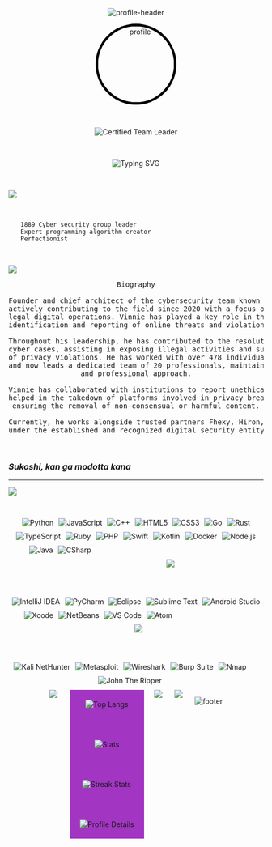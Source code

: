 <!-- PAGE - 001 -->

<p align="center"> <img src="https://capsule-render.vercel.app/api?type=waving&color=a235c2&height=200&section=header&text=&fontSize=48&fontColor=a235c2" alt="profile-header" /> </p>


<div align="center">
  <img src="https://github.com/0001-Vinnie.png" width="150" alt="profile" style="border-radius:50%; border: 5px solid #000000;" />
</div>


<p>&nbsp;</p>


<div align="center">
  <img src="https://img.shields.io/badge/Certified_Team_Leader-a235c2?style=for-the-badge&logo=linkedin&logoColor=a235c2&labelColor=000000" alt="Certified Team Leader" />
</div>


<p>&nbsp;</p>


<p align="center">
  <img src="https://readme-typing-svg.herokuapp.com?font=Fira+Code&size=28&pause=1000&color=a235c2&center=true&vCenter=true&width=600&lines=Professional+Hacker;Polyglot+Programmer;Judas" alt="Typing SVG" />
</p>


<p>&nbsp;</p>


<div align="left">
  <img src="https://img.shields.io/badge/ABOUT_LEAD_1-a235c2?style=flat-square&labelColor=a235c2&logoColor=000000" />
</div>

<p>&nbsp;</p>

<ul align="left">
  <code>1889 Cyber security group leader</code><br>
  <code>Expert programming algorithm creator</code><br>
  <code>Perfectionist</code>
</ul>

<p>&nbsp;</p>

<div align="left">
  <img src="https://img.shields.io/badge/WHO_IM_I-a235c2?style=flat-square&labelColor=a235c2&logoColor=000000" />
</div>


<div align="center">

<pre>
Biography

Founder and chief architect of the cybersecurity team known as "1889",
actively contributing to the field since 2020 with a focus on ethical and
legal digital operations. Vinnie has played a key role in the responsible
identification and reporting of online threats and violations.

Throughout his leadership, he has contributed to the resolution of various
cyber cases, assisting in exposing illegal activities and supporting victims
of privacy violations. He has worked with over 478 individuals in the past
and now leads a dedicated team of 20 professionals, maintaining a passionate
and professional approach.

Vinnie has collaborated with institutions to report unethical practices and
helped in the takedown of platforms involved in privacy breaches, while
ensuring the removal of non-consensual or harmful content.

Currently, he works alongside trusted partners Fhexy, Hiron, and Smokin
under the established and recognized digital security entity "1889".
</pre>

</div>


<p>&nbsp;</p>


<h3 align="left"><em>Sukoshi, kan ga modotta kana</em></h3>


---

<!-- PAGE - 002 -->

<div align="left">
  <img src="https://img.shields.io/badge/LANGUAGES-a235c2?style=flat-square&labelColor=a235c2&logoColor=000000" />
</div>


<p>&nbsp;</p>


<div style="display: flex; flex-wrap: wrap; justify-content: center; gap: 10px; max-width: 850px; margin: auto;">
  <img alt="Python" src="https://img.shields.io/badge/Python-a235c2?style=for-the-badge&logo=python&logoColor=ffffff&labelColor=a235c2" />
  <img alt="JavaScript" src="https://img.shields.io/badge/JavaScript-a235c2?style=for-the-badge&logo=javascript&logoColor=ffffff&labelColor=a235c2" />
  <img alt="C++" src="https://img.shields.io/badge/C%2B%2B-a235c2?style=for-the-badge&logo=c%2B%2B&logoColor=ffffff&labelColor=a235c2" />
  <img alt="HTML5" src="https://img.shields.io/badge/HTML5-a235c2?style=for-the-badge&logo=html5&logoColor=ffffff&labelColor=a235c2" />
  <img alt="CSS3" src="https://img.shields.io/badge/CSS3-a235c2?style=for-the-badge&logo=css3&logoColor=ffffff&labelColor=a235c2" />

  <img alt="Go" src="https://img.shields.io/badge/Go-a235c2?style=for-the-badge&logo=go&logoColor=ffffff&labelColor=a235c2" />
  <img alt="Rust" src="https://img.shields.io/badge/Rust-a235c2?style=for-the-badge&logo=rust&logoColor=ffffff&labelColor=a235c2" />
  <img alt="TypeScript" src="https://img.shields.io/badge/TypeScript-a235c2?style=for-the-badge&logo=typescript&logoColor=ffffff&labelColor=a235c2" />
  <img alt="Ruby" src="https://img.shields.io/badge/Ruby-a235c2?style=for-the-badge&logo=ruby&logoColor=ffffff&labelColor=a235c2" />
  <img alt="PHP" src="https://img.shields.io/badge/PHP-a235c2?style=for-the-badge&logo=php&logoColor=ffffff&labelColor=a235c2" />

  <img alt="Swift" src="https://img.shields.io/badge/Swift-a235c2?style=for-the-badge&logo=swift&logoColor=ffffff&labelColor=a235c2" />
  <img alt="Kotlin" src="https://img.shields.io/badge/Kotlin-a235c2?style=for-the-badge&logo=kotlin&logoColor=ffffff&labelColor=a235c2" />
  <img alt="Docker" src="https://img.shields.io/badge/Docker-a235c2?style=for-the-badge&logo=docker&logoColor=ffffff&labelColor=a235c2" />
  <img alt="Node.js" src="https://img.shields.io/badge/Node.js-a235c2?style=for-the-badge&logo=node.js&logoColor=ffffff&labelColor=a235c2" />
  <img alt="Java" src="https://img.shields.io/badge/Java-a235c2?style=for-the-badge&logo=java&logoColor=ffffff&labelColor=a235c2" />

  <img alt="CSharp" src="https://img.shields.io/badge/C%23-a235c2?style=for-the-badge&logo=csharp&logoColor=ffffff&labelColor=a235c2" />
  <div style="width: 140px;"></div>
  <div style="width: 140px;"></div>
  <div style="width: 140px;"></div>
  <div style="wi

<p>&nbsp;</p>

---

<!-- PAGE - 003 -->

<p>&nbsp;</p>

<div align="left">
  <img src="https://img.shields.io/badge/USING_PROGRAMS-a235c2?style=flat-square&labelColor=a235c2&logoColor=000000" />
</div>


<p>&nbsp;</p>


<div style="display: flex; flex-wrap: wrap; justify-content: center; gap: 10px; max-width: 740px; margin: 20px auto 0;">

  <img alt="IntelliJ IDEA" src="https://img.shields.io/badge/IntelliJ_IDEA-a235c2?style=for-the-badge&logo=jetbrains&logoColor=ffffff&labelColor=a235c2" />
  <img alt="PyCharm" src="https://img.shields.io/badge/PyCharm-a235c2?style=for-the-badge&logo=pycharm&logoColor=ffffff&labelColor=a235c2" />
  <img alt="Eclipse" src="https://img.shields.io/badge/Eclipse-a235c2?style=for-the-badge&logo=eclipse&logoColor=ffffff&labelColor=a235c2" />
  <img alt="Sublime Text" src="https://img.shields.io/badge/Sublime_Text-a235c2?style=for-the-badge&logo=sublime-text&logoColor=ffffff&labelColor=a235c2" />
  <img alt="Android Studio" src="https://img.shields.io/badge/Android_Studio-a235c2?style=for-the-badge&logo=android&logoColor=ffffff&labelColor=a235c2" />
  <img alt="Xcode" src="https://img.shields.io/badge/Xcode-a235c2?style=for-the-badge&logo=xcode&logoColor=ffffff&labelColor=a235c2" />
  <img alt="NetBeans" src="https://img.shields.io/badge/NetBeans-a235c2?style=for-the-badge&logo=netbeans&logoColor=ffffff&labelColor=a235c2" />
  <img alt="VS Code" src="https://img.shields.io/badge/VS_Code-a235c2?style=for-the-badge&logo=visual-studio-code&logoColor=ffffff&labelColor=a235c2" />
  <img alt="Atom" src="https://img.shields.io/badge/Atom-a235c2?style=for-the-badge&logo=atom&logoColor=ffffff&labelColor=a235c2" />
  <div style="width: 140px;"></div>
</div>


---


<!-- PAGE - 004 -->

<p>&nbsp;</p>

<div align="left">
  <img src="https://img.shields.io/badge/MY_SPECIALS-FFD700?style=flat-square&labelColor=FFD700&logoColor=000000" />
</div>


<p>&nbsp;</p>


<div style="display: flex; flex-wrap: wrap; justify-content: center; gap: 10px; max-width: 480px; margin: 20px auto 0;">
  <img alt="Kali NetHunter" src="https://img.shields.io/badge/Kali_NetHunter-FFD700?style=for-the-badge&logo=kali-linux&logoColor=000000&labelColor=FFD700" />
  <img alt="Metasploit" src="https://img.shields.io/badge/Metasploit-FFD700?style=for-the-badge&logo=metasploit&logoColor=000000&labelColor=FFD700" />
  <img alt="Wireshark" src="https://img.shields.io/badge/Wireshark-FFD700?style=for-the-badge&logo=wireshark&logoColor=000000&labelColor=FFD700" />
  <img alt="Burp Suite" src="https://img.shields.io/badge/Burp_Suite-FFD700?style=for-the-badge&logo=burpsuite&logoColor=000000&labelColor=FFD700" />
  <img alt="Nmap" src="https://img.shields.io/badge/Nmap-FFD700?style=for-the-badge&logo=nmap&logoColor=000000&labelColor=FFD700" />
  <img alt="John The Ripper" src="https://img.shields.io/badge/John_The_Ripper-FFD700?style=for-the-badge&logo=johntheripper&logoColor=000000&labelColor=FFD700" />
</div>


---


<!-- PAGE - 005 -->

<p>&nbsp;</p>

<div align="left">
  <img src="https://img.shields.io/badge/STATS-a235c2?style=flat-square&labelColor=a235c2&logoColor=000000" />
</div>


<p>&nbsp;</p>


<div align="center" style="background-color: #a235c2; padding: 20px;">
  <img src="https://github-readme-stats.vercel.app/api/top-langs/?username=0001-Vinnie&layout=compact&theme=dark&hide_border=true&bg_color=a235c2&text_color=ffffff" alt="Top Langs" />
  
  <br /><br />
  
  <img src="https://github-readme-stats.vercel.app/api?username=0001-Vinnie&show_icons=true&hide_border=true&bg_color=a235c2&text_color=ffffff&icon_color=ffffff&title_color=ffffff" alt="Stats" />
  
  <br /><br />
  
  <img src="https://github-readme-streak-stats.herokuapp.com/?user=0001-Vinnie&hide_border=true&background=a235c2&currStreakLabel=ffffff&sideLabels=ffffff&dates=ffffff&ring=ffffff&fire=ffffff&sideNums=ffffff" alt="Streak Stats" />

  <br /><br />
  
  <img src="https://github-profile-summary-cards.vercel.app/api/cards/profile-details?username=0001-Vinnie&theme=dark" alt="Profile Details" />
</div>


---


<!-- PAGE - 006 -->

<div align="left">
  <img src="https://img.shields.io/badge/CONTACT-a235c2?style=flat-square&labelColor=a235c2&logoColor=000000" />
</div>


<p>&nbsp;</p>


<div align="center">
  <a href="https://instagram.com/0001.vinnie">
    <img src="https://img.shields.io/badge/Instagram-a235c2?style=for-the-badge&logo=instagram&logoColor=ffffff&labelColor=a235c2" />
  </a>
</div>


<p>&nbsp;</p>


<!-- PAGE - 007 -->

<p align="center">
  <img src="https://capsule-render.vercel.app/api?type=waving&color=a235c2&height=100&section=footer" alt="footer" />
</p>

